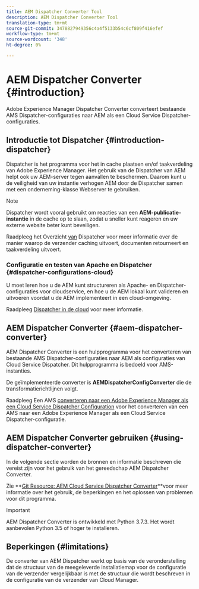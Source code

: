 ```yaml
---
title: AEM Dispatcher Converter Tool
description: AEM Dispatcher Converter Tool
translation-type: tm+mt
source-git-commit: 3478827949356c4a4f5133b54c6cf809f416efef
workflow-type: tm+mt
source-wordcount: '348'
ht-degree: 0%

---
```



# AEM Dispatcher Converter {#introduction}

Adobe Experience Manager Dispatcher Converter converteert bestaande AMS Dispatcher-configuraties naar AEM als een Cloud Service Dispatcher-configuraties.

## Introductie tot Dispatcher {#introduction-dispatcher}

Dispatcher is het programma voor het in cache plaatsen en/of taakverdeling van Adobe Experience Manager. Het gebruik van de Dispatcher van AEM helpt ook uw AEM-server tegen aanvallen te beschermen. Daarom kunt u de veiligheid van uw instantie verhogen AEM door de Dispatcher samen met een onderneming-klasse Webserver te gebruiken.

>[!NOTE]
>Dispatcher wordt vooral gebruikt om reacties van een **AEM-publicatie-instantie** in de cache op te slaan, zodat u sneller kunt reageren en uw externe website beter kunt beveiligen.

Raadpleeg het Overzicht [van](https://docs.adobe.com/content/help/en/experience-manager-dispatcher/using/dispatcher.html) Dispatcher voor meer informatie over de manier waarop de verzender caching uitvoert, documenten retourneert en taakverdeling uitvoert.

### Configuratie en testen van Apache en Dispatcher {#dispatcher-configurations-cloud}

U moet leren hoe u de AEM kunt structureren als Apache- en Dispatcher-configuraties voor cloudservice, en hoe u de AEM lokaal kunt valideren en uitvoeren voordat u de AEM implementeert in een cloud-omgeving.

Raadpleeg [Dispatcher in de cloud](https://docs.adobe.com/content/help/en/experience-manager-cloud-service/implementing/dispatcher/overview.html) voor meer informatie.

## AEM Dispatcher Converter {#aem-dispatcher-converter}

AEM Dispatcher Converter is een hulpprogramma voor het converteren van bestaande AMS Dispatcher-configuraties naar AEM als configuraties van Cloud Service Dispatcher. Dit hulpprogramma is bedoeld voor AMS-instanties.

De geïmplementeerde converter is **AEMDispatcherConfigConverter** die de transformatierichtlijnen volgt.

Raadpleeg Een AMS [converteren naar een Adobe Experience Manager als een Cloud Service Dispatcher Configuration](https://docs.adobe.com/content/help/en/experience-manager-cloud-service/implementing/dispatcher/overview.html#how-to-convert-an-ams-to-an-aem-as-a-cloud-service-dispatcher-configuration) voor het converteren van een AMS naar een Adobe Experience Manager als een Cloud Service Dispatcher-configuratie.

## AEM Dispatcher Converter gebruiken {#using-dispatcher-converter}

In de volgende sectie worden de bronnen en informatie beschreven die vereist zijn voor het gebruik van het gereedschap AEM Dispatcher Converter.

Zie **[Git Resource: AEM Cloud Service Dispatcher Converter](https://github.com/adobe/aem-cloud-service-dispatcher-converter)**voor meer informatie over het gebruik, de beperkingen en het oplossen van problemen voor dit programma.

>[!IMPORTANT]
>AEM Dispatcher Converter is ontwikkeld met Python 3.7.3. Het wordt aanbevolen Python 3.5 of hoger te installeren.

## Beperkingen {#limitations}

De converter van AEM Dispatcher werkt op basis van de veronderstelling dat de structuur van de meegeleverde installatiemap voor de configuratie van de verzender vergelijkbaar is met de structuur die wordt beschreven in de configuratie van de verzender van Cloud Manager.


